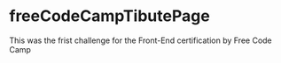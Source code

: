 # freeCodeCampTibutePage

This was the frist challenge for the Front-End certification by Free Code Camp


